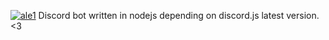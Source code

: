 [![ale1](https://media.discordapp.net/attachments/551760387490709515/573239523660660747/banner1.png)](https://alebot.ml/)
Discord bot written in nodejs depending on discord.js latest version. <3
